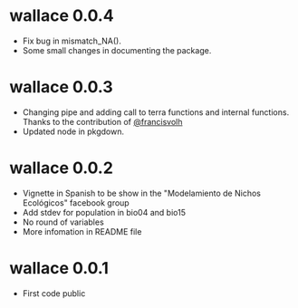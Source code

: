 wallace 0.0.4
=============
- Fix bug in mismatch_NA().
- Some small changes in documenting the package.

wallace 0.0.3
=============
- Changing pipe and adding call to terra functions and internal functions. Thanks to the contribution of [@francisvolh](https://github.com/francisvolh)
- Updated node in pkgdown.

wallace 0.0.2
=============
- Vignette in Spanish to be show in the "Modelamiento de Nichos Ecológicos" facebook group
- Add stdev for population in bio04 and bio15
- No round of variables
- More infomation in README file

wallace 0.0.1
=============
- First code public
